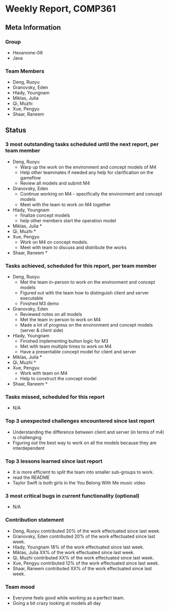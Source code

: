 # Weekly Report, COMP361

## Meta Information

### Group

 * Hexanome-08
 * Java

### Team Members

 * Deng, Ruoyu
 * Granovsky, Eden
 * Hlady, Youngnam
 * Miklas, Julia
 * Qi, Muzhi
 * Xue, Pengyu
 * Shaar, Raneem

## Status

### 3 most outstanding tasks scheduled until the next report, per team member

 * Deng, Ruoyu
    * Warp up the work on the environment and concept models of M4
    * Help other teammates if needed any help for clarification on the gameflow
    * Review all models and submit M4
 * Granovsky, Eden
    * Continue working on M4 - specifically the environment and concept models
    * Meet with the team to work on M4 together
 * Hlady, Youngnam
    * finalize concept models
    * help other members start the operation model
 * Miklas, Julia
    *
 * Qi, Muzhi
    *
 * Xue, Pengyu
    *  Work on M4 on concept models.
    *  Meet with team to discuss and distribute the works
 * Shaar, Raneem
    * 

### Tasks achieved, scheduled for this report, per team member

 * Deng, Ruoyu
    * Met the team in-person to work on the environment and concept models
    * Figured out with the team how to distinguish client and server executable
    * Finished M3 demo
 * Granovsky, Eden
    * Reviewed notes on all models
    * Met the team in-person to work on M4
    * Made a lot of progress on the environment and concept models (server & client side)
 * Hlady, Youngnam
    * Finished implementing button logic for M3
    * Met with team multiple times to work on M4
    * Have a presentable concept model for client and server
 * Miklas, Julia
    * 
 * Qi, Muzhi
    * 
 * Xue, Pengyu
     * Work with team on M4 
     * Help to construct the concept model
 * Shaar, Raneem
    *


### Tasks missed, scheduled for this report

 * N/A

### Top 3 unexpected challenges encountered since last report

 * Understanding the difference between client and server (in terms of m4) is challenging
 * Figuring out the best way to work on all the models because they are interdependent

### Top 3 lessons learned since last report

 * It is more efficient to split the team into smaller sub-groups to work.
 * read the README
 * Taylor Swift is both girls in the You Belong With Me music video 
### 3 most critical bugs in current functionality (optional)

 * N/A

### Contribution statement

 * Deng, Ruoyu contributed 20% of the work effectuated since last week.
 * Granovsky, Eden contributed 20% of the work effectuated since last week.
 * Hlady, Youngnam 18% of the work effectuated since last week.
 * Miklas, Julia XX% of the work effectuated since last week.
 * Qi, Muzhi contributed XX% of the work effectuated since last week.
 * Xue, Pengyu contributed 12% of the work effectuated since last week.
 * Shaar, Raneem contributed XX% of the work effectuated since last week.

### Team mood

 * Everyone feels good while working as a perfect team.
 * Going a bit crazy looking at models all day
